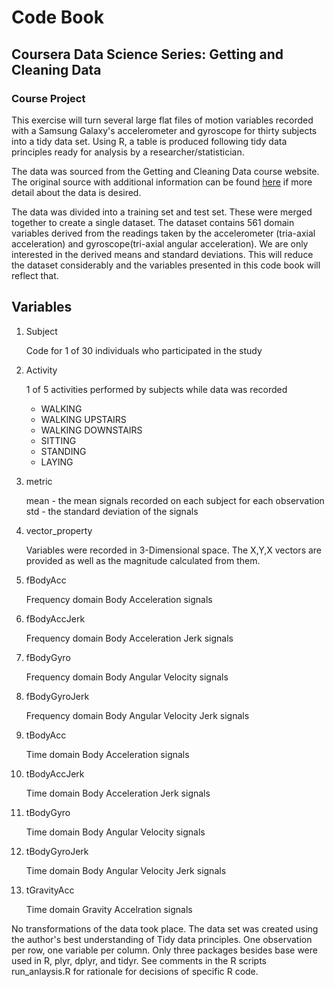# Code Book
## Coursera Data Science Series: Getting and Cleaning Data
### Course Project

This exercise will turn several large flat files of motion variables recorded with a Samsung Galaxy's
accelerometer and gyroscope for thirty subjects into a tidy data set. Using R, a table is produced 
following tidy data principles ready for analysis by a researcher/statistician.

The data was sourced from the Getting and Cleaning Data course website. The original source with 
additional information can be found [here](http://archive.ics.uci.edu/ml/datasets/Human+Activity+Recognition+Using+Smartphones#) if more detail about the data is desired.

The data was divided into a training set and test set. These were merged together to create a single dataset.
The dataset contains 561 domain variables derived from the readings taken by the accelerometer (tria-axial acceleration) 
and gyroscope(tri-axial angular acceleration). We are only interested in the derived means and standard deviations.
This will reduce the dataset considerably and the variables presented in this code book will reflect that. 



## Variables
1. Subject

    Code for 1 of 30 individuals who participated in the study

2. Activity

    1 of 5 activities performed by subjects while data was recorded
    * WALKING
    * WALKING UPSTAIRS
    * WALKING DOWNSTAIRS
    * SITTING
    * STANDING
    * LAYING

3. metric
  
    mean - the mean signals recorded on each subject for each observation
    std - the standard deviation of the signals

4. vector_property

    Variables were recorded in 3-Dimensional space. The X,Y,X vectors are provided
    as well as the magnitude calculated from them.

5. fBodyAcc

    Frequency domain Body Acceleration signals

6. fBodyAccJerk

    Frequency domain Body Acceleration Jerk signals

7. fBodyGyro

    Frequency domain Body Angular Velocity signals

8. fBodyGyroJerk

    Frequency domain Body Angular Velocity Jerk signals

9. tBodyAcc

    Time domain Body Acceleration signals

10. tBodyAccJerk

    Time domain Body Acceleration Jerk signals

11. tBodyGyro

    Time domain Body Angular Velocity signals
12. tBodyGyroJerk

    Time domain Body Angular Velocity Jerk signals

13. tGravityAcc

    Time domain Gravity Accelration signals

No transformations of the data took place. The data set was created using the author's best 
understanding of Tidy data principles. One observation per row, one variable per column.
Only three packages besides base were used in R, plyr, dplyr, and tidyr. See comments in the
R scripts run_anlaysis.R for rationale for decisions of specific R code.
